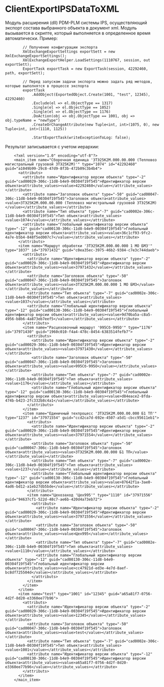 # ClientExportIPSDataToXML
Модуль расширения (dll) PDM-PLM системы IPS, осуществляющий экспорт состава выбранного объекта в документ xml.
Модуль вызывается в скрипте, который выполняется в определенное время автоматически.
    Пример:
    
            // Получение конфигурации экспорта
            XmlExchangeExportSettings exportSett = new XmlExchangeExportSettings();
            XmlExchangeExportHelper.LoadSettings(1110767, session, out exportSett);
            ExportTask exportTask = new ExportTask(session, 42292460, path, exportSett);
            
            // Перед запуском задачи экспорта можно задать ряд методов, которые выполнятся в процессе экспорта
            exportTask
                .AddObject(ExportedObject.Create(1001, "test", 12345), 42292460)
                .Exclude(el => el.ObjectType == 1317)
                .Single(el => el.ObjectType == 1052)
                .Single(el => el.ObjectType == 1176)
                .DoAction(obj => obj.ObjectType == 1001, obj => obj.typeName = "newType")
                .CreateOrChangeAttribute(new Tuple<int, int>(1075, 0), new Tuple<int, int>(1110, 1125))
                
                .StartExportTask(writeExceptionToLog: false);
             
             
Результат записывается с учетом иерархии:

        <?xml version="1.0" encoding="utf-8"?>
        <main_item name="Сборочная единица '3ТЭ25К2М.000.00.000 (Тепловоз магистральный грузовой 3ТЭ25К2М)'" type="1074" id="42292460" guid="a1049b99-29c8-47d9-8f3b-472b09c3b4b4">
          <attributs>
            <attribute name="Идентификатор версии объекта" type="-2" guid="cad00029-306c-11d8-b4e9-00304f19f545">Идентификатор версии объекта<attribute_values><value>42292460</value></attribute_values></attribute>
            <attribute name="Заголовок объекта" type="-50" guid="cad00047-306c-11d8-b4e9-00304f19f545">Заголовок объекта<attribute_values><value>3ТЭ25К2М.000.00.000 (Тепловоз магистральный грузовой 3ТЭ25К2М)</value></attribute_values></attribute>
            <attribute name="Тип объекта" type="-7" guid="cad0002e-306c-11d8-b4e9-00304f19f545">Тип объекта<attribute_values><value>1074</value></attribute_values></attribute>
            <attribute name="Глобальный идентификатор версии объекта" type="-12" guid="cad00130-306c-11d8-b4e9-00304f19f545">Глобальный идентификатор версии объекта<attribute_values><value>36c1cf93-9fc2-4a7e-b5b4-848f5ed007c7</value></attribute_values></attribute>
          </attributs>
          <item name="Маршрут обработки '3ТЭ25К2М.000.00.000 1 МО БМЗ'" type="1037" id="37971432" guid="c0ea35ec-3975-46b2-9384-c7e3c744daeb">
            <attributs>
              <attribute name="Идентификатор версии объекта" type="-2" guid="cad00029-306c-11d8-b4e9-00304f19f545">Идентификатор версии объекта<attribute_values><value>37971432</value></attribute_values></attribute>
              <attribute name="Заголовок объекта" type="-50" guid="cad00047-306c-11d8-b4e9-00304f19f545">Заголовок объекта<attribute_values><value>3ТЭ25К2М.000.00.000 1 МО БМЗ</value></attribute_values></attribute>
              <attribute name="Тип объекта" type="-7" guid="cad0002e-306c-11d8-b4e9-00304f19f545">Тип объекта<attribute_values><value>1037</value></attribute_values></attribute>
              <attribute name="Глобальный идентификатор версии объекта" type="-12" guid="cad00130-306c-11d8-b4e9-00304f19f545">Глобальный идентификатор версии объекта<attribute_values><value>9d70ba5a-c8a5-4956-b8b6-4a873eb7eef5</value></attribute_values></attribute>
            </attributs>
            <item name="Расцеховочный маршрут '995Сб-995О'" type="1176" id="37971430" guid="1960c010-f4a4-478c-8454-6383514fefb7">
              <attributs>
                <attribute name="Идентификатор версии объекта" type="-2" guid="cad00029-306c-11d8-b4e9-00304f19f545">Идентификатор версии объекта<attribute_values><value>37971430</value></attribute_values></attribute>
                <attribute name="Заголовок объекта" type="-50" guid="cad00047-306c-11d8-b4e9-00304f19f545">Заголовок объекта<attribute_values><value>995Сб-995О</value></attribute_values></attribute>
                <attribute name="Тип объекта" type="-7" guid="cad0002e-306c-11d8-b4e9-00304f19f545">Тип объекта<attribute_values><value>1176</value></attribute_values></attribute>
                <attribute name="Глобальный идентификатор версии объекта" type="-12" guid="cad00130-306c-11d8-b4e9-00304f19f545">Глобальный идентификатор версии объекта<attribute_values><value>d84eace2-8fda-474b-b423-2fc332b8c4a1</value></attribute_values></attribute>
              </attributs>
            </item>
            <item name="Единичный техпроцесс '3ТЭ25К2М.000.00.000 Б1 ТП'" type="1237" id="37971554" guid="ccd2ca7d-692e-4507-a5d1-cbcc95611eb1">
              <attributs>
                <attribute name="Идентификатор версии объекта" type="-2" guid="cad00029-306c-11d8-b4e9-00304f19f545">Идентификатор версии объекта<attribute_values><value>37971554</value></attribute_values></attribute>
                <attribute name="Заголовок объекта" type="-50" guid="cad00047-306c-11d8-b4e9-00304f19f545">Заголовок объекта<attribute_values><value>3ТЭ25К2М.000.00.000 Б1 ТП</value></attribute_values></attribute>
                <attribute name="Тип объекта" type="-7" guid="cad0002e-306c-11d8-b4e9-00304f19f545">Тип объекта<attribute_values><value>1237</value></attribute_values></attribute>
                <attribute name="Глобальный идентификатор версии объекта" type="-12" guid="cad00130-306c-11d8-b4e9-00304f19f545">Глобальный идентификатор версии объекта<attribute_values><value>87642f1a-3ae0-4ad6-bd12-a1eb27db5bde</value></attribute_values></attribute>
              </attributs>
              <item name="Цехозаход 'Цех995'" type="1110" id="37971556" guid="94637cf1-522d-48c7-ae6b-420d4a73eb72">
                <attributs>
                  <attribute name="Идентификатор версии объекта" type="-2" guid="cad00029-306c-11d8-b4e9-00304f19f545">Идентификатор версии объекта<attribute_values><value>37971556</value></attribute_values></attribute>
                  <attribute name="Заголовок объекта" type="-50" guid="cad00047-306c-11d8-b4e9-00304f19f545">Заголовок объекта<attribute_values><value>Цех995</value></attribute_values></attribute>
                  <attribute name="Тип объекта" type="-7" guid="cad0002e-306c-11d8-b4e9-00304f19f545">Тип объекта<attribute_values><value>1110</value></attribute_values></attribute>
                  <attribute name="Глобальный идентификатор версии объекта" type="-12" guid="cad00130-306c-11d8-b4e9-00304f19f545">Глобальный идентификатор версии объекта<attribute_values><value>cc47921d-ed3e-4e7d-8aef-bc8df725504d</value></attribute_values></attribute>
                </attributs>
              </item>
            </item>
          </item>
          <item name="test" type="1001" id="12345" guid="a65a81f7-0756-4d2f-8d20-e3360ee77b96">
            <attributs>
              <attribute name="Идентификатор версии объекта" type="-2" guid="cad00029-306c-11d8-b4e9-00304f19f545">Идентификатор версии объекта<attribute_values><value>12345</value></attribute_values></attribute>
              <attribute name="Заголовок объекта" type="-50" guid="cad00047-306c-11d8-b4e9-00304f19f545">Заголовок объекта<attribute_values><value>test</value></attribute_values></attribute>
              <attribute name="Тип объекта" type="-7" guid="cad0002e-306c-11d8-b4e9-00304f19f545">Тип объекта<attribute_values><value>1001</value></attribute_values></attribute>
              <attribute name="Идентификатор версии объекта" type="-12" guid="cad00130-306c-11d8-b4e9-00304f19f545">Идентификатор версии объекта<attribute_values><value>a65a81f7-0756-4d2f-8d20-e3360ee77b96</value></attribute_values></attribute>
            </attributs>
          </item>
        </main_item>

